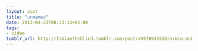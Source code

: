 ```yaml
---
layout: post
title: "unnamed"
date: 2013-04-23T08:33:13+02:00
tags:
- video
tumblr_url: http://fabiantheblind.tumblr.com/post/48678945533/armin-mobasseri-saz
---
```

